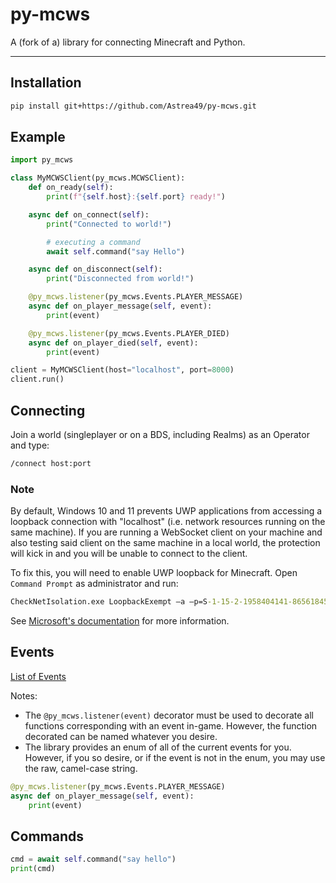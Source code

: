 # py-mcws
A (fork of a) library for connecting Minecraft and Python.

---

## Installation

```sh
pip install git+https://github.com/Astrea49/py-mcws.git
```

## Example

```python
import py_mcws

class MyMCWSClient(py_mcws.MCWSClient):
    def on_ready(self):
        print(f"{self.host}:{self.port} ready!")

    async def on_connect(self):
        print("Connected to world!")

        # executing a command
        await self.command("say Hello")

    async def on_disconnect(self):
        print("Disconnected from world!")

    @py_mcws.listener(py_mcws.Events.PLAYER_MESSAGE)
    async def on_player_message(self, event):
        print(event)

    @py_mcws.listener(py_mcws.Events.PLAYER_DIED)
    async def on_player_died(self, event):
        print(event)

client = MyMCWSClient(host="localhost", port=8000)
client.run()
```

## Connecting

Join a world (singleplayer or on a BDS, including Realms) as an Operator and type:

```cmd
/connect host:port
```

### Note

By default, Windows 10 and 11 prevents UWP applications from accessing a loopback connection with "localhost"
(i.e. network resources running on the same machine). If you are running a WebSocket client on your machine
and also testing said client on the same machine in a local world, the protection will kick in and you will
be unable to connect to the client.

To fix this, you will need to enable UWP loopback for Minecraft. Open `Command Prompt` as administrator and run:

```cmd
CheckNetIsolation.exe LoopbackExempt –a –p=S-1-15-2-1958404141-86561845-1752920682-3514627264-368642714-62675701-733520436
```

See [Microsoft's documentation](https://docs.microsoft.com/en-us/windows/iot-core/develop-your-app/loopback) for
more information.

## Events

[List of Events](https://gist.github.com/jocopa3/5f718f4198f1ea91a37e3a9da468675c#file-mcpe-w10-event-names)

Notes:
* The `@py_mcws.listener(event)` decorator must be used to decorate all functions corresponding with an event
in-game. However, the function decorated can be named whatever you desire.
* The library provides an enum of all of the current events for you. However, if you so desire, or if the event
is not in the enum, you may use the raw, camel-case string.

```python
@py_mcws.listener(py_mcws.Events.PLAYER_MESSAGE)
async def on_player_message(self, event):
    print(event)
```

## Commands

```python
cmd = await self.command("say hello")
print(cmd)
```
